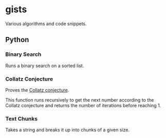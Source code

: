 # gists

Various algorithms and code snippets.

## Python

### Binary Search

Runs a binary search on a sorted list.

### Collatz Conjecture

Proves the [Collatz conjecture](https://en.wikipedia.org/wiki/Collatz_conjecture).

This function runs recursively to get the next number according to the Collatz conjecture and returns the number of iterations before reaching 1.

### Text Chunks

Takes a string and breaks it up into chunks of a given size.